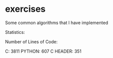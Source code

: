 # exercises

Some common algorithms that I have implemented

Statistics:

Number of Lines of Code:

C: 3811
PYTHON: 607
C HEADER: 351
